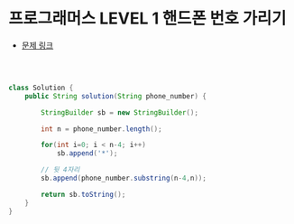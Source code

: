 # 프로그래머스 LEVEL 1 핸드폰 번호 가리기

- [문제 링크](https://programmers.co.kr/learn/courses/30/lessons/12948?language=java)

</br>

```java

class Solution {
    public String solution(String phone_number) {

        StringBuilder sb = new StringBuilder();

        int n = phone_number.length();

        for(int i=0; i < n-4; i++)
            sb.append('*');

        // 뒷 4자리
        sb.append(phone_number.substring(n-4,n));

        return sb.toString();
    }
}

```
